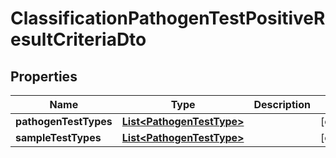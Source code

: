 # ClassificationPathogenTestPositiveResultCriteriaDto

## Properties

| Name                  | Type                                                    | Description | Notes      |
| --------------------- | ------------------------------------------------------- | ----------- | ---------- |
| **pathogenTestTypes** | [**List&lt;PathogenTestType&gt;**](PathogenTestType.md) |             | [optional] |
| **sampleTestTypes**   | [**List&lt;PathogenTestType&gt;**](PathogenTestType.md) |             | [optional] |
